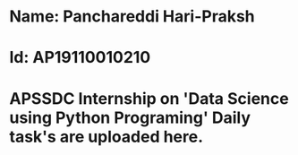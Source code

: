 # Name: Panchareddi Hari-Praksh
# Id: AP19110010210
# APSSDC Internship on 'Data Science using Python Programing' Daily task's are uploaded here.
